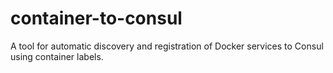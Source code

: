 # container-to-consul
A tool for automatic discovery and registration of Docker services to Consul using container labels.
